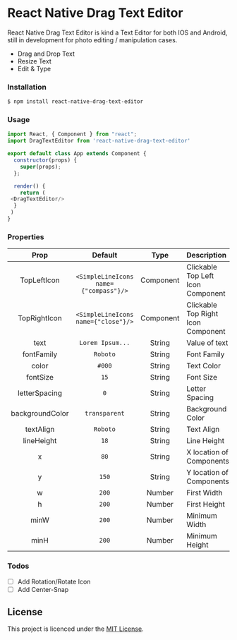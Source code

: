 # React Native Drag Text Editor

React Native Drag Text Editor is kind a Text Editor for both IOS and Android, still in development for photo editing / manipulation cases.

  - Drag and Drop Text
  - Resize Text
  - Edit & Type 

### Installation

```sh
$ npm install react-native-drag-text-editor
```

### Usage

```javascript  
import React, { Component } from "react";
import DragTextEditor from 'react-native-drag-text-editor'

export default class App extends Component {
  constructor(props) {
    super(props);
  };

  render() {
    return (  
 <DragTextEditor/> 
  }
 )
}

```

### Properties
|    Prop    |   Default     |  Type     |  Description  |
| :--------------: |:------------------:| :----------------:|:------------------------|
| TopLeftIcon| ` <SimpleLineIcons name={"compass"}/>`|Component| Clickable Top Left Icon Component |
 | TopRightIcon | `<SimpleLineIcons name={"close"}/>`| Component| Clickable Top Right Icon Component |   
 |text               | `Lorem Ipsum...`          |    String      | Value of text |
 |fontFamily        | `Roboto`  | String|Font Family|
 |color     | `#000`  | String | Text Color|
 |fontSize    | `15`  | String|Font Size|
 |letterSpacing   | `0`  | String|Letter Spacing|
 |backgroundColor   | `transparent`  | String|Background Color|
|textAlign   | `Roboto`  | String|Text Align|
|lineHeight   | `18`  | String|Line Height|
 | x   | `80`  | String|X location of Components|
  |y   | `150`  | String| Y location of Components|
  |w  | `200`  | Number| First Width |
  |h   | `200`  | Number| First Height |
  |minW   | `200`  | Number| Minimum Width |
  |minH   | `200`  | Number| Minimum Height |
### Todos
  - [ ]  Add Rotation/Rotate Icon
  - [ ]  Add Center-Snap

License
----
This project is licenced under the [MIT License](https://opensource.org/licenses/mit-license.html).

